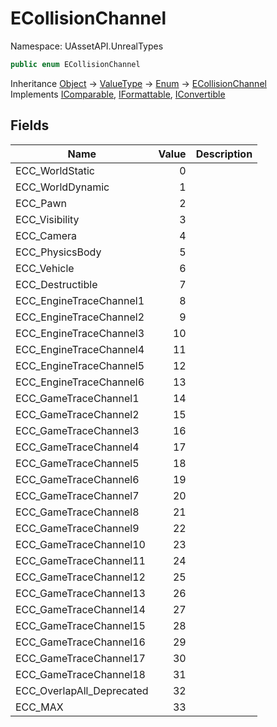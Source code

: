 # ECollisionChannel

Namespace: UAssetAPI.UnrealTypes

```csharp
public enum ECollisionChannel
```

Inheritance [Object](https://docs.microsoft.com/en-us/dotnet/api/system.object) → [ValueType](https://docs.microsoft.com/en-us/dotnet/api/system.valuetype) → [Enum](https://docs.microsoft.com/en-us/dotnet/api/system.enum) → [ECollisionChannel](./uassetapi.unrealtypes.ecollisionchannel.md)<br>
Implements [IComparable](https://docs.microsoft.com/en-us/dotnet/api/system.icomparable), [IFormattable](https://docs.microsoft.com/en-us/dotnet/api/system.iformattable), [IConvertible](https://docs.microsoft.com/en-us/dotnet/api/system.iconvertible)

## Fields

| Name | Value | Description |
| --- | --: | --- |
| ECC_WorldStatic | 0 |  |
| ECC_WorldDynamic | 1 |  |
| ECC_Pawn | 2 |  |
| ECC_Visibility | 3 |  |
| ECC_Camera | 4 |  |
| ECC_PhysicsBody | 5 |  |
| ECC_Vehicle | 6 |  |
| ECC_Destructible | 7 |  |
| ECC_EngineTraceChannel1 | 8 |  |
| ECC_EngineTraceChannel2 | 9 |  |
| ECC_EngineTraceChannel3 | 10 |  |
| ECC_EngineTraceChannel4 | 11 |  |
| ECC_EngineTraceChannel5 | 12 |  |
| ECC_EngineTraceChannel6 | 13 |  |
| ECC_GameTraceChannel1 | 14 |  |
| ECC_GameTraceChannel2 | 15 |  |
| ECC_GameTraceChannel3 | 16 |  |
| ECC_GameTraceChannel4 | 17 |  |
| ECC_GameTraceChannel5 | 18 |  |
| ECC_GameTraceChannel6 | 19 |  |
| ECC_GameTraceChannel7 | 20 |  |
| ECC_GameTraceChannel8 | 21 |  |
| ECC_GameTraceChannel9 | 22 |  |
| ECC_GameTraceChannel10 | 23 |  |
| ECC_GameTraceChannel11 | 24 |  |
| ECC_GameTraceChannel12 | 25 |  |
| ECC_GameTraceChannel13 | 26 |  |
| ECC_GameTraceChannel14 | 27 |  |
| ECC_GameTraceChannel15 | 28 |  |
| ECC_GameTraceChannel16 | 29 |  |
| ECC_GameTraceChannel17 | 30 |  |
| ECC_GameTraceChannel18 | 31 |  |
| ECC_OverlapAll_Deprecated | 32 |  |
| ECC_MAX | 33 |  |
